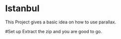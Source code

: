 # Istanbul
This Project gives a basic idea on how to use parallax.

#Set up
Extract the zip and you are good to go.
